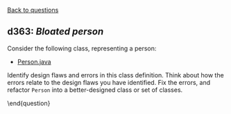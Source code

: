 [Back to questions](../README.md)

## d363: *Bloated person*

Consider the following class, representing a
person:

* [Person.java](../solutions/code/tutorialquestions/questiond363/beforefixingandrefactoring/Person.java)

Identify design flaws and errors in this class definition.  Think about how the errors
relate to the design flaws you have identified.  Fix the errors, and refactor ```Person```
into a better-designed class or set of classes.

\end{question}
